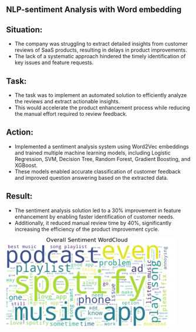 ## NLP-sentiment Analysis with Word embedding
## Situation:

- The company was struggling to extract detailed insights from customer reviews of SaaS products, resulting in delays in product improvements. 
- The lack of a systematic approach hindered the timely identification of key issues and feature requests.

## Task:

- The task was to implement an automated solution to efficiently analyze the reviews and extract actionable insights. 
- This would accelerate the product enhancement process while reducing the manual effort required to review feedback.


## Action:

- Implemented a sentiment analysis system using Word2Vec embeddings and trained multiple machine learning models, including Logistic Regression, SVM, Decision Tree, Random Forest, Gradient Boosting, and XGBoost. 
- These models enabled accurate classification of customer feedback and improved question answering based on the extracted data.




## Result:
- The sentiment analysis solution led to a 30% improvement in feature enhancement by enabling faster identification of customer needs.
-  Additionally, it reduced manual review time by 40%, significantly increasing the efficiency of the product improvement cycle.

![image alt](https://github.com/ashishsinha2005/NLP_Models/blob/master/1.9.1.Sentiment%20analysis%20with%20word%20embedding/proj_26.jpg)
